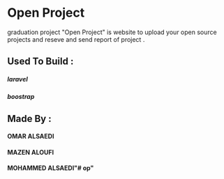 
# Open Project
graduation project "Open Project" is website to upload your open source projects 
and reseve and send report of project .
## Used To Build :
##### laravel 
##### boostrap
## Made By :
#### OMAR ALSAEDI 
#### MAZEN ALOUFI
#### MOHAMMED ALSAEDI"# op" 
